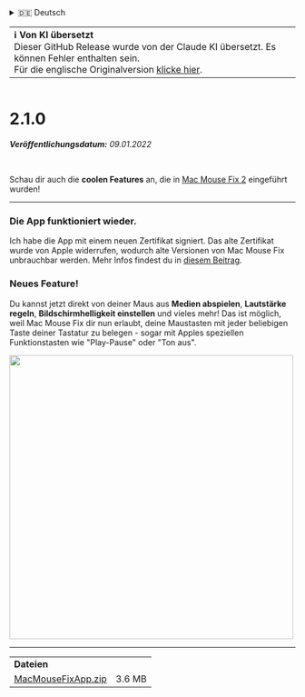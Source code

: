 <details>
<summary>🇩🇪 Deutsch</summary>

[🇬🇧 English (GitHub)](https://github.com/noah-nuebling/mac-mouse-fix/releases/tag/2.1.0)\
[🇦🇩 Català](https://redirect.macmousefix.com/?target=mmf-release&tag=2.1.0&locale=ca)\
**🇩🇪 Deutsch**\
[🇪🇸 Español](https://redirect.macmousefix.com/?target=mmf-release&tag=2.1.0&locale=es)\
[🇫🇷 Français](https://redirect.macmousefix.com/?target=mmf-release&tag=2.1.0&locale=fr)\
[🇮🇩 Indonesia](https://redirect.macmousefix.com/?target=mmf-release&tag=2.1.0&locale=id)\
[🇮🇹 Italiano](https://redirect.macmousefix.com/?target=mmf-release&tag=2.1.0&locale=it)\
[🇭🇺 Magyar](https://redirect.macmousefix.com/?target=mmf-release&tag=2.1.0&locale=hu)\
[🇳🇱 Nederlands](https://redirect.macmousefix.com/?target=mmf-release&tag=2.1.0&locale=nl)\
[🇵🇱 Polski](https://redirect.macmousefix.com/?target=mmf-release&tag=2.1.0&locale=pl)\
[🇧🇷 Português (Brasil)](https://redirect.macmousefix.com/?target=mmf-release&tag=2.1.0&locale=pt-BR)\
[🇵🇹 Português (Portugal)](https://redirect.macmousefix.com/?target=mmf-release&tag=2.1.0&locale=pt-PT)\
[🇷🇴 Română](https://redirect.macmousefix.com/?target=mmf-release&tag=2.1.0&locale=ro)\
[🇸🇪 Svenska](https://redirect.macmousefix.com/?target=mmf-release&tag=2.1.0&locale=sv)\
[🇻🇳 Tiếng Việt](https://redirect.macmousefix.com/?target=mmf-release&tag=2.1.0&locale=vi)\
[🇹🇷 Türkçe](https://redirect.macmousefix.com/?target=mmf-release&tag=2.1.0&locale=tr)\
[🇨🇿 Čeština](https://redirect.macmousefix.com/?target=mmf-release&tag=2.1.0&locale=cs)\
[🇬🇷 Ελληνικά](https://redirect.macmousefix.com/?target=mmf-release&tag=2.1.0&locale=el)\
[🇷🇺 Русский](https://redirect.macmousefix.com/?target=mmf-release&tag=2.1.0&locale=ru)\
[🇺🇦 Українська](https://redirect.macmousefix.com/?target=mmf-release&tag=2.1.0&locale=uk)\
[🇮🇱 עברית](https://redirect.macmousefix.com/?target=mmf-release&tag=2.1.0&locale=he)\
[🇸🇦 العربية](https://redirect.macmousefix.com/?target=mmf-release&tag=2.1.0&locale=ar)\
[🇮🇳 हिन्दी](https://redirect.macmousefix.com/?target=mmf-release&tag=2.1.0&locale=hi)\
[🇹🇭 ไทย](https://redirect.macmousefix.com/?target=mmf-release&tag=2.1.0&locale=th)\
[🇨🇳 中文 (简体)](https://redirect.macmousefix.com/?target=mmf-release&tag=2.1.0&locale=zh-Hans)\
[🇨🇳 中文 (繁體)](https://redirect.macmousefix.com/?target=mmf-release&tag=2.1.0&locale=zh-Hant)\
[🇭🇰 中文（香港)](https://redirect.macmousefix.com/?target=mmf-release&tag=2.1.0&locale=zh-HK)\
[🇯🇵 日本語](https://redirect.macmousefix.com/?target=mmf-release&tag=2.1.0&locale=ja)\
[🇰🇷 한국어](https://redirect.macmousefix.com/?target=mmf-release&tag=2.1.0&locale=ko)\
[Help translate Mac Mouse Fix to different languages!](https://github.com/noah-nuebling/mac-mouse-fix/discussions/731)
</details>
<table align=><td>
<b>ℹ️ Von KI übersetzt</b><br>
Dieser GitHub Release wurde von der Claude KI übersetzt. Es können Fehler enthalten sein.<br>
Für die englische Originalversion <a href="https://github.com/noah-nuebling/mac-mouse-fix/releases/tag/2.1.0">klicke hier</a>.
</td></table>

<table></table>

# 2.1.0
***Veröffentlichungsdatum:** 09.01.2022*

<br>

Schau dir auch die **coolen Features** an, die in [Mac Mouse Fix 2](https://redirect.macmousefix.com/?target=mmf-release&tag=2.0.0&locale=de) eingeführt wurden!

---

### Die App funktioniert wieder.

Ich habe die App mit einem neuen Zertifikat signiert. Das alte Zertifikat wurde von Apple widerrufen, wodurch alte Versionen von Mac Mouse Fix unbrauchbar werden. Mehr Infos findest du in [diesem Beitrag](https://github.com/noah-nuebling/mac-mouse-fix/discussions/114).

### Neues Feature!

Du kannst jetzt direkt von deiner Maus aus **Medien abspielen**, **Lautstärke regeln**, **Bildschirmhelligkeit einstellen** und vieles mehr!
Das ist möglich, weil Mac Mouse Fix dir nun erlaubt, deine Maustasten mit jeder beliebigen Taste deiner Tastatur zu belegen - sogar mit Apples speziellen Funktionstasten wie "Play-Pause" oder "Ton aus".

<img width="500px" src="https://user-images.githubusercontent.com/40808343/148666688-f2da6897-a6d2-47cb-86df-59afb3ab8682.gif">

---

<table align="start">
<tr>
    <td colspan=2>
        <b>Dateien</b>
    </td>
</tr>
<tr>
    <td><a href="https://github.com/noah-nuebling/mac-mouse-fix/releases/download/2.1.0/MacMouseFixApp.zip">MacMouseFixApp.zip</a></td>
    <td>3.6 MB</td>
</tr>
</table>